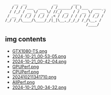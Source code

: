 
```
    __  __            __       ___            
   / / / /___  ____  / /______/ (_)___  ____ _
  / /_/ / __ \/ __ \/ //_/ __  / / __ \/ __ `/
 / __  / /_/ / /_/ / ,< / /_/ / / / / / /_/ / 
/_/ /_/\____/\____/_/|_|\__,_/_/_/ /_/\__, /  
                                     /____/   
```

## img contents

- [GTX1080-TS.png](img/GTX1080-TS.png)
- [2024-10-21_00-53-05.png](img/2024-10-21_00-53-05.png)
- [2024-10-21_00-42-04.png](img/2024-10-21_00-42-04.png)
- [GPUPerf.png](img/GPUPerf.png)
- [CPUPerf.png](img/CPUPerf.png)
- [202410211341710.png](img/202410211341710.png)
- [AllPerf.png](img/AllPerf.png)
- [2024-10-21_00-34-32.png](img/2024-10-21_00-34-32.png)
